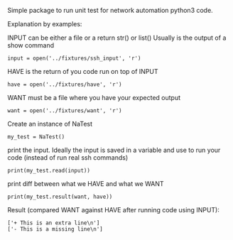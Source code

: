 Simple package to run unit test for network automation python3 code.

Explanation by examples:

INPUT can be either a file or a return str() or list() Usually is the output of a show command
```
input = open('../fixtures/ssh_input', 'r')
```

HAVE is the return of you code run on top of INPUT
```
have = open('../fixtures/have', 'r')
```

WANT must be a file where you have your expected output
```
want = open('../fixtures/want', 'r')
```

Create an instance of NaTest
```
my_test = NaTest()
```

print the input. Ideally the input is saved in a variable and use to run your code (instead of run real ssh commands)
```
print(my_test.read(input))
```

print diff between what we HAVE and what we WANT
```
print(my_test.result(want, have))
```

Result (compared WANT against HAVE after running code using INPUT):
```
['+ This is an extra line\n']
['- This is a missing line\n']
```
